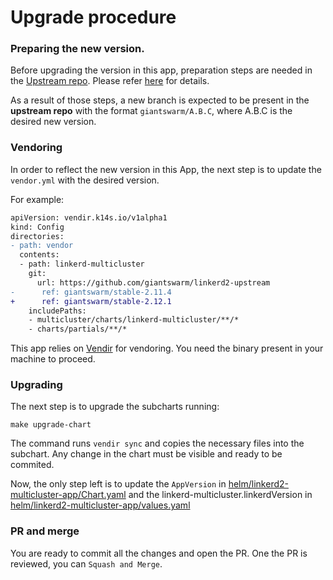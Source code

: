 
# Upgrade procedure

### Preparing the new version.

Before upgrading the version in this app, preparation steps are needed in the [Upstream repo](https://github.com/giantswarm/linkerd2-upstream). Please refer [here](https://github.com/giantswarm/linkerd2-upstream/blob/main/GIANTSWARM.md) for details.

As a result of those steps, a new branch is expected to be present in the **upstream repo** with the format `giantswarm/A.B.C`, where A.B.C is the desired new version.

### Vendoring

In order to reflect the new version in this App, the next step is to update the `vendor.yml` with the desired version.

For example:

```diff
apiVersion: vendir.k14s.io/v1alpha1
kind: Config
directories:
- path: vendor
  contents:
  - path: linkerd-multicluster
    git:
      url: https://github.com/giantswarm/linkerd2-upstream
-      ref: giantswarm/stable-2.11.4
+      ref: giantswarm/stable-2.12.1
    includePaths:
    - multicluster/charts/linkerd-multicluster/**/*
    - charts/partials/**/*
```

This app relies on [Vendir](https://github.com/vmware-tanzu/carvel-vendir) for vendoring. You need the binary present in your machine to proceed.

### Upgrading

The next step is to upgrade the subcharts running:

```
make upgrade-chart
```

The command runs `vendir sync` and copies the necessary files into the subchart. Any change in the chart must be visible and ready to be commited.

Now, the only step left is to update the `AppVersion` in [helm/linkerd2-multicluster-app/Chart.yaml](https://github.com/giantswarm/linkerd2-multicluster-app/blob/main/helm/linkerd2-multicluster-app/Chart.yaml) and the linkerd-multicluster.linkerdVersion in [helm/linkerd2-multicluster-app/values.yaml](https://github.com/giantswarm/linkerd2-multicluster-app/blob/main/helm/linkerd2-multicluster-app/values.yaml)

### PR and merge

You are ready to commit all the changes and open the PR.
One the PR is reviewed, you can `Squash and Merge`.

